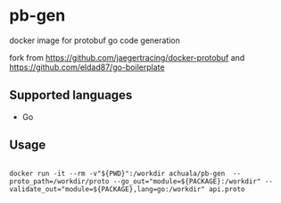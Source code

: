 # pb-gen
docker image for protobuf go code generation

fork from  https://github.com/jaegertracing/docker-protobuf and https://github.com/eldad87/go-boilerplate


## Supported languages
- Go

## Usage
```

docker run -it --rm -v"${PWD}":/workdir achuala/pb-gen  --proto_path=/workdir/proto --go_out="module=${PACKAGE}:/workdir" --validate_out="module=${PACKAGE},lang=go:/workdir" api.proto
